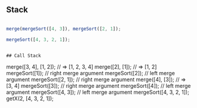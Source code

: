 


## Stack
```javascript

merge(mergeSort([4, 3]), mergeSort([2, 1]);

mergeSort([4, 3, 2, 1]);


## Call Stack 

```
merge([3, 4], [1, 2]); // => [1, 2, 3, 4]
merge([2], [1]); // => [1, 2]
mergeSort([1]); // right merge argument
mergeSort([2]); // left merge argument
mergeSort([2, 1]); // right merge argument
merge([4], [3]); // => [3, 4]
mergeSort([3]); // right merge argument
mergeSort([4]); // left merge argument
mergeSort([4, 3]); // left merge argument
mergeSort([4, 3, 2, 1]);
getX(2, [4, 3, 2, 1]);
```
